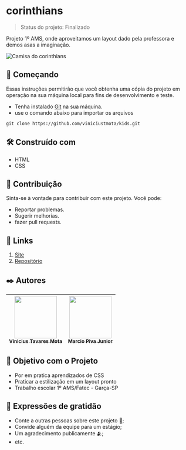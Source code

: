 # corinthians
> Status do projeto: Finalizado

Projeto 1º AMS, onde aproveitamos um layout dado pela professora e demos asas a imaginação.

![Camisa do corinthians](https://github.com/viniciustmota/corinthians/assets/106537834/f532043d-b556-4fae-a8e9-94d6efda596f)

## 🚀 Começando

Essas instruções permitirão que você obtenha uma cópia do projeto em operação na sua máquina local para fins de desenvolvimento e teste.

* Tenha instalado [Git](https://git-scm.com/) na sua máquina.
* use o comando abaixo para importar os arquivos
```
git clone https://github.com/viniciustmota/kids.git
```

## 🛠️ Construído com

* HTML
* CSS

## 📜 Contribuição 

Sinta-se à vontade para contribuir com este projeto. Você pode:

- Reportar problemas.
- Sugerir melhorias.
- fazer pull requests.

## 📎 Links 

1. [Site](https://corinthians-seven.vercel.app)
2. [Repositório](https://github.com/viniciustmota/corinthians)

## ✒️ Autores

| [<img src="https://avatars.githubusercontent.com/viniciustmota" width=115><br><sub>Vinicius Tavares Mota</sub>](https://github.com/viniciustmota) |  [<img src="https://avatars.githubusercontent.com/marcioP457" width=115><br><sub>Marcio Piva Junior</sub>](https://github.com/marcioP457)
| :---: | :---: |

## 🎯 Objetivo com o Projeto

* Por em pratica aprendizados de CSS
* Praticar a estilização em um layout pronto
* Trabalho escolar 1º AMS/Fatec - Garça-SP

## 🎁 Expressões de gratidão

* Conte a outras pessoas sobre este projeto 📢;
* Convide alguém da equipe para um estágio;
* Um agradecimento publicamente 🫂;
* etc.

